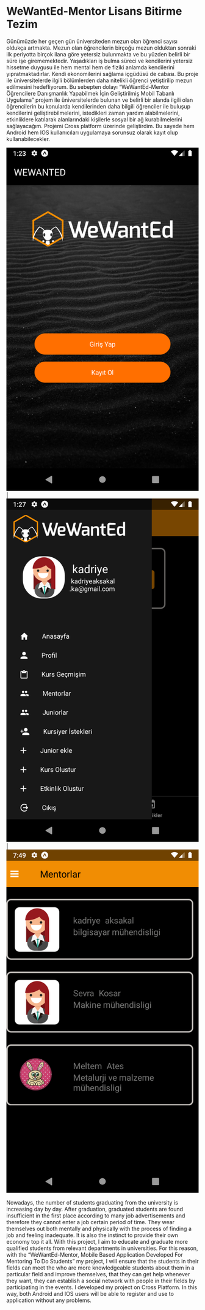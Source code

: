 # WeWantEd-Mentor Lisans Bitirme Tezim

 Günümüzde her geçen gün üniversiteden mezun olan öğrenci sayısı oldukça artmakta. Mezun olan öğrencilerin birçoğu mezun olduktan sonraki ilk periyotta birçok ilana göre yetersiz bulunmakta ve bu yüzden belirli bir süre işe girememektedir. Yaşadıkları iş bulma süreci ve kendilerini yetersiz hissetme duygusu ile hem mental hem de fiziki anlamda kendilerini yıpratmaktadırlar. Kendi ekonomilerini sağlama içgüdüsü de cabası. Bu proje ile üniversitelerde ilgili bölümlerden daha nitelikli öğrenci yetiştirilip mezun edilmesini hedefliyorum. Bu sebepten dolayı “WeWantEd-Mentor Öğrencilere Danışmanlık Yapabilmek İçin Geliştirilmiş Mobil Tabanlı Uygulama” projem ile üniversitelerde bulunan ve belirli bir alanda ilgili olan öğrencilerin bu konularda kendilerinden daha bilgili öğrenciler ile buluşup kendilerini geliştirebilmelerini, istedikleri zaman yardım alabilmelerini, etkinliklere katılarak alanlarındaki kişilerle sosyal bir ağ kurabilmelerini sağlayacağım. Projemi Cross platform üzerinde geliştirdim. Bu sayede hem Android hem IOS kullanıcıları uygulamaya sorunsuz olarak kayıt olup kullanabilecekler.
 
 ![Screenshot](https://github.com/KadriyeAksakal/WeWantEd-Mentor/blob/master/Screenshot/Screenshot_1592097832.png)| ![Screenshot](https://github.com/KadriyeAksakal/WeWantEd-Mentor/blob/master/Screenshot/Screenshot_1592098048.png)|  ![Screenshot](https://github.com/KadriyeAksakal/WeWantEd-Mentor/blob/master/Screenshot/Screenshot_1592077756.png)   
 
 
 
   Nowadays, the number of students graduating from the university is increasing day by day. After graduation, graduated students are found insufficient in the first place according to many job advertisements and therefore they cannot enter a job certain period of time. They wear themselves out both mentally and physically with the process of finding a job and feeling inadequate. It is also the instinct to provide their own economy top it all. With this project, I aim to educate and graduate more qualified students from relevant departments in universities. For this reason, with the “WeWantEd-Mentor, Mobile Based Application Developed For Mentoring To Do Students” my project, I will ensure that the students in their fields can meet the who are more knowledgeable students about them in a particular field and improve themselves, that they can get help whenever they want, they can establish a social network with people in their fields by participating in the events. I developed my project on Cross Platform. In this way, both Android and IOS users will be able to register and use to application without any problems.
